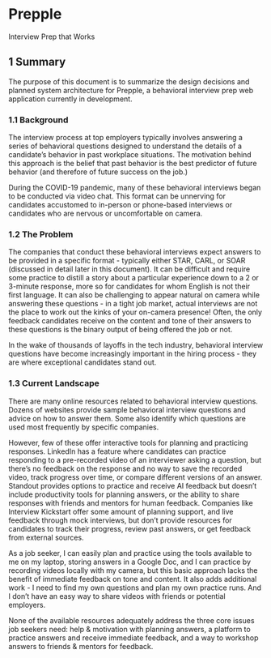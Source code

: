# Prepple
Interview Prep that Works

## 1 Summary
The purpose of this document is to summarize the design decisions and planned system architecture for Prepple, a behavioral interview prep web application currently in development. 

### 1.1 Background
The interview process at top employers typically involves answering a series of behavioral questions designed to understand the details of a candidate’s behavior in past workplace situations. The motivation behind this approach is the belief that past behavior is the best predictor of future behavior (and therefore of future success on the job.) 

During the COVID-19 pandemic, many of these behavioral interviews began to be conducted via video chat. This format can be unnerving for candidates accustomed to in-person or phone-based interviews or candidates who are nervous or uncomfortable on camera. 

### 1.2 The Problem
The companies that conduct these behavioral interviews expect answers to be provided in a specific format - typically either STAR, CARL, or SOAR (discussed in detail later in this document). It can be difficult and require some practice to distill a story about a particular experience down to a 2 or 3-minute response, more so for candidates for whom English is not their first language. It can also be challenging to appear natural on camera while answering these questions - in a tight job market, actual interviews are not the place to work out the kinks of your on-camera presence! Often, the only feedback candidates receive on the content and tone of their answers to these questions is the binary output of being offered the job or not.

In the wake of thousands of layoffs in the tech industry, behavioral interview questions have become increasingly important in the hiring process - they are where exceptional candidates stand out.

### 1.3 Current Landscape
There are many online resources related to behavioral interview questions. Dozens of websites provide sample behavioral interview questions and advice on how to answer them. Some also identify which questions are used most frequently by specific companies. 

However, few of these offer interactive tools for planning and practicing responses. LinkedIn has a feature where candidates can practice responding to a pre-recorded video of an interviewer asking a question, but there’s no feedback on the response and no way to save the recorded video, track progress over time, or compare different versions of an answer.  Standout provides options to practice and receive AI feedback but doesn’t include productivity tools for planning answers, or the ability to share responses with friends and mentors for human feedback. Companies like Interview Kickstart offer some amount of planning support, and live feedback through mock interviews, but don’t provide resources for candidates to track their progress, review past answers, or get feedback from external sources. 

As a job seeker, I can easily plan and practice using the tools available to me on my laptop, storing answers in a Google Doc, and I can practice by recording videos locally with my camera, but this basic approach lacks the benefit of immediate feedback on tone and content. It also adds additional work - I need to find my own questions and plan my own practice runs. And I don’t have an easy way to share videos with friends or potential employers.

None of the available resources adequately address the three core issues job seekers need: help & motivation with planning answers, a platform to practice answers and receive immediate feedback, and a way to workshop answers to friends & mentors for feedback.
